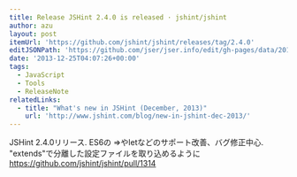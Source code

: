 ```yaml
---
title: Release JSHint 2.4.0 is released · jshint/jshint
author: azu
layout: post
itemUrl: 'https://github.com/jshint/jshint/releases/tag/2.4.0'
editJSONPath: 'https://github.com/jser/jser.info/edit/gh-pages/data/2013/12/index.json'
date: '2013-12-25T04:07:26+00:00'
tags:
  - JavaScript
  - Tools
  - ReleaseNote
relatedLinks:
  - title: "What's new in JSHint (December, 2013)"
    url: 'http://www.jshint.com/blog/new-in-jshint-dec-2013/'
---
```

JSHint 2.4.0リリース.
ES6の =>やletなどのサポート改善、バグ修正中心.
"extends"で分離した設定ファイルを取り込めるように
https://github.com/jshint/jshint/pull/1314
